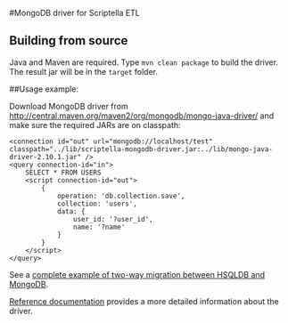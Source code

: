 #MongoDB driver for Scriptella ETL

## Building from source
Java and Maven are required. Type `mvn clean package` to build the driver. The result jar will be in the `target` folder. 

##Usage example:

Download MongoDB driver from http://central.maven.org/maven2/org/mongodb/mongo-java-driver/ and make sure the required JARs are on classpath:

    <connection id="out" url="mongodb://localhost/test"  classpath="../lib/scriptella-mongodb-driver.jar:../lib/mongo-java-driver-2.10.1.jar" />
    <query connection-id="in">
        SELECT * FROM USERS
        <script connection-id="out">
            {
                operation: 'db.collection.save',
                collection: 'users',
                data: {
                    user_id: '?user_id',
                    name: '?name'
                }
            }
        </script>
    </query>

See a [complete example of two-way migration between HSQLDB and MongoDB](https://github.com/scriptella/scriptella-examples/tree/master/mongodb).


[Reference documentation](https://github.com/scriptella/scriptella-mongodb/wiki/Reference) provides a more detailed information about the driver.

